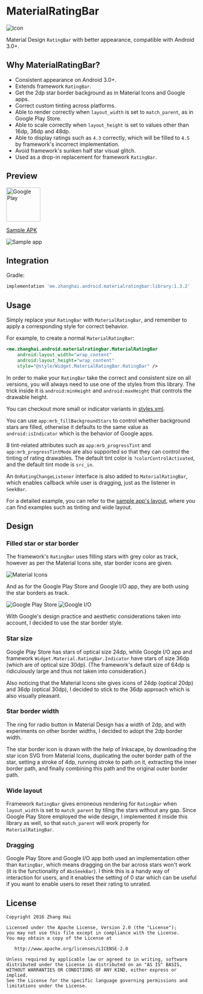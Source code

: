 # MaterialRatingBar

![Icon](sample/src/main/launcher_icon-web.png)

Material Design `RatingBar` with better appearance, compatible with Android 3.0+.

## Why MaterialRatingBar?

- Consistent appearance on Android 3.0+.
- Extends framework `RatingBar`.
- Get the 2dp star border background as in Material Icons and Google apps.
- Correct custom tinting across platforms.
- Able to render correctly when `layout_width` is set to `match_parent`, as in Google Play Store.
- Able to scale correctly when `layout_height` is set to values other than 16dp, 36dp and 48dp.
- Able to display ratings such as `4.3` correctly, which will be filled to `4.5` by framework's incorrect implementation.
- Avoid framework's sunken half star visual glitch.
- Used as a drop-in replacement for framework `RatingBar`.

## Preview

<a href="https://play.google.com/store/apps/details?id=me.zhanghai.android.materialratingbar.sample" target="_blank"><img alt="Google Play" height="90" src="https://play.google.com/intl/en_US/badges/images/generic/en_badge_web_generic.png"/></a>

[Sample APK](//github.com/DreaminginCodeZH/MaterialRatingBar/releases/download/v1.3.2/sample-release.apk)

![Sample app](screenshot/sample_app.jpg)

## Integration

Gradle:

```gradle
implementation 'me.zhanghai.android.materialratingbar:library:1.3.2'
```

## Usage

Simply replace your `RatingBar` with `MaterialRatingBar`, and remember to apply a corresponding style for correct behavior.

For example, to create a normal `MaterialRatingBar`:

```xml
<me.zhanghai.android.materialratingbar.MaterialRatingBar
    android:layout_width="wrap_content"
    android:layout_height="wrap_content"
    style="@style/Widget.MaterialRatingBar.RatingBar" />
```

In order to make your `RatingBar` take the correct and consistent size on all versions, you will always need to use one of the styles from this library. The trick inside it is `android:minHeight` and `android:maxHeight` that controls the drawable height.

You can checkout more small or indicator variants in [styles.xml](library/src/main/res/values/styles.xml).

You can use `app:mrb_fillBackgroundStars` to control whether background stars are filled, otherwise it defaults to the same value as `android:isIndicator` which is the behavior of Google apps.

8 tint-related attributes such as `app:mrb_progressTint` and `app:mrb_progressTintMode` are also supported so that they can control the tinting of rating drawables. The default tint color is `?colorControlActivated`, and the default tint mode is `src_in`.

An `OnRatingChangeListener` interface is also added to `MaterialRatingBar`, which enables callback while user is dragging, just as the listener in `SeekBar`.

For a detailed example, you can refer to the [sample app's layout](//github.com/DreaminginCodeZH/MaterialRatingBar/blob/master/sample/src/main/res/layout/main_activity.xml), where you can find examples such as tinting and wide layout.

## Design

### Filled star or star border

The framework's `RatingBar` uses filling stars with grey color as track, however as per the Material Icons site, star border icons are given.

![Material Icons](screenshot/material_icons.png)

And as for the Google Play Store and Google I/O app, they are both using the star borders as track.

![Google Play Store](screenshot/google_play_store.jpg) ![Google I/O](screenshot/google_io.jpg)

With Google's design practice and aesthetic considerations taken into account, I decided to use the star border style.

### Star size

Google Play Store has stars of optical size 24dp, while Google I/O app and framework `Widget.Material.RatingBar.Indicator` have stars of size 36dp (which are of optical size 30dp). (The framework's default size of 64dp is ridiculously large and thus not taken into consideration.)

Also noticing that the Material Icons site gives icons of 24dp (optical 20dp) and 36dp (optical 30dp), I decided to stick to the 36dp approach which is also visually pleasant.

### Star border width

The ring for radio button in Material Design has a width of 2dp, and with experiments on other border widths, I decided to adopt the 2dp border width.

The star border icon is drawn with the help of Inkscape, by downloading the star icon SVG from Material Icons, duplicating the outer border path of the star, setting a stroke of 4dp, running stroke to path on it, extracting the inner border path, and finally combining this path and the original outer border path.

### Wide layout

Framework `RatingBar` gives erroneous rendering for `RatingBar` when `layout_width` is set to `match_parent` by tiling the stars without any gap. Since Google Play Store employed the wide design, I implemented it inside this library as well, so that `match_parent` will work properly for `MaterialRatingBar`.

### Dragging

Google Play Store and Google I/O app both used an implementation other than `RatingBar`, which means dragging on the bar across stars won't work (it is the functionality of `AbsSeekBar`). I think this is a handy way of interaction for users, and it enables the setting of 0 star which can be useful if you want to enable users to reset their rating to unrated.

## License

    Copyright 2016 Zhang Hai

    Licensed under the Apache License, Version 2.0 (the "License");
    you may not use this file except in compliance with the License.
    You may obtain a copy of the License at

       http://www.apache.org/licenses/LICENSE-2.0

    Unless required by applicable law or agreed to in writing, software
    distributed under the License is distributed on an "AS IS" BASIS,
    WITHOUT WARRANTIES OR CONDITIONS OF ANY KIND, either express or implied.
    See the License for the specific language governing permissions and
    limitations under the License.
